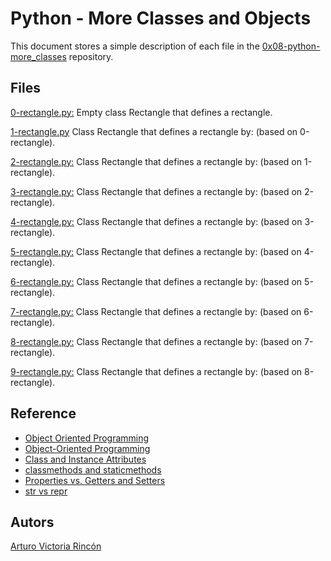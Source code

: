 # Python - More Classes and Objects
This document stores a simple description of each file in the  [0x08-python-more_classes](https://github.com/arvicrin/holbertonschool-higher_level_programming/tree/master/0x08-python-more_classes "0x08-python-more_classes") repository.

## Files
[0-rectangle.py:](https://github.com/arvicrin/holbertonschool-higher_level_programming/blob/master/0x08-python-more_classes/0-rectangle.py "0-rectangle.py")
Empty class Rectangle that defines a rectangle.

[1-rectangle.py](https://github.com/arvicrin/holbertonschool-higher_level_programming/blob/master/0x08-python-more_classes/1-rectangle.py "1-rectangle.py")
Class Rectangle that defines a rectangle by: (based on 0-rectangle).

[2-rectangle.py:](https://github.com/arvicrin/holbertonschool-higher_level_programming/blob/master/0x08-python-more_classes/2-rectangle.py "2-rectangle.py")
Class Rectangle that defines a rectangle by: (based on 1-rectangle).

[3-rectangle.py:](https://github.com/arvicrin/holbertonschool-higher_level_programming/blob/master/0x08-python-more_classes/3-rectangle.py "3-rectangle.py")
Class Rectangle that defines a rectangle by: (based on 2-rectangle).

[4-rectangle.py:](https://github.com/arvicrin/holbertonschool-higher_level_programming/blob/master/0x08-python-more_classes/4-rectangle.py "4-rectangle.py")
Class Rectangle that defines a rectangle by: (based on 3-rectangle).

[5-rectangle.py:](https://github.com/arvicrin/holbertonschool-higher_level_programming/blob/master/0x08-python-more_classes/5-rectangle.py "5-rectangle.py")
Class Rectangle that defines a rectangle by: (based on 4-rectangle).

[6-rectangle.py:](https://github.com/arvicrin/holbertonschool-higher_level_programming/blob/master/0x08-python-more_classes/6-rectangle.py "6-rectangle.py")
Class Rectangle that defines a rectangle by: (based on 5-rectangle).

[7-rectangle.py:](https://github.com/arvicrin/holbertonschool-higher_level_programming/blob/master/0x08-python-more_classes/7-rectangle.py "7-rectangle.py")
Class Rectangle that defines a rectangle by: (based on 6-rectangle).

[8-rectangle.py:](https://github.com/arvicrin/holbertonschool-higher_level_programming/blob/master/0x08-python-more_classes/8-rectangle.py "8-rectangle.py")
Class Rectangle that defines a rectangle by: (based on 7-rectangle).

[9-rectangle.py:](https://github.com/arvicrin/holbertonschool-higher_level_programming/blob/master/0x08-python-more_classes/9-rectangle.py "9-rectangle.py")
Class Rectangle that defines a rectangle by: (based on 8-rectangle).

## Reference 

- [Object Oriented Programming](https://intranet.hbtn.io/rltoken/XtjtHS4UjfgJw1-7yQbV1w "Object Oriented Programming")
- [Object-Oriented Programming](https://intranet.hbtn.io/rltoken/m_oP4NCbKTp9tKptvxWP_g "Object-Oriented Programming")
-  [Class and Instance Attributes](https://intranet.hbtn.io/rltoken/yRdxqVWRyGiu38i6oB4m4g "Class and Instance Attributes")
- [classmethods and staticmethods](https://intranet.hbtn.io/rltoken/ce7aZMwzugNBFgfYxNxwCw "classmethods and staticmethods")
- [Properties vs. Getters and Setters](https://intranet.hbtn.io/rltoken/PVFV8ka_Ii6h2rXBqAliMQ "Properties vs. Getters and Setters")
- [str vs repr](https://intranet.hbtn.io/rltoken/eYiDVsmlNHRZTrirAZ7Qtg "str vs repr")

## Autors
[Arturo Victoria Rincón](https://twitter.com/arvicrin)
